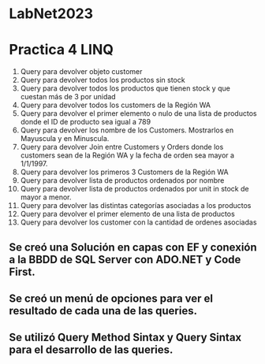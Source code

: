 # LabNet2023
# Practica 4 LINQ

  1. Query para devolver objeto customer
  2. Query para devolver todos los productos sin stock
  3. Query para devolver todos los productos que tienen stock y que cuestan más de 3 por
unidad
  4. Query para devolver todos los customers de la Región WA
  5. Query para devolver el primer elemento o nulo de una lista de productos donde el ID de
producto sea igual a 789
  6. Query para devolver los nombre de los Customers. Mostrarlos en Mayuscula y en
Minuscula.
  7. Query para devolver Join entre Customers y Orders donde los customers sean de la 
Región WA y la fecha de orden sea mayor a 1/1/1997.
  8. Query para devolver los primeros 3 Customers de la  Región WA
  9. Query para devolver lista de productos ordenados por nombre
  10. Query para devolver lista de productos ordenados por unit in stock de mayor a menor.
  11. Query para devolver las distintas categorías asociadas a los productos
  12. Query para devolver el primer elemento de una lista de productos
  13. Query para devolver los customer con la cantidad de ordenes asociadas

## Se creó una Solución en capas con EF y conexión a la BBDD de SQL Server con ADO.NET y Code First. 
## Se creó un menú de opciones para ver el resultado de cada una de las queries.
## Se utilizó Query Method Sintax y Query Sintax para el desarrollo de las queries.
